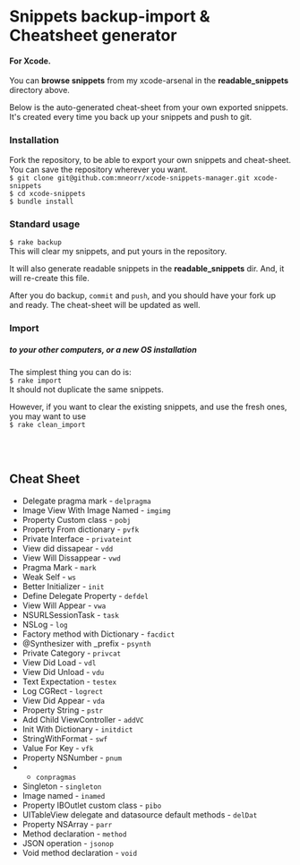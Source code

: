 # Snippets backup-import & Cheatsheet generator
#### For Xcode.
You can __browse snippets__ from my xcode-arsenal in the __readable_snippets__ directory above.

Below is the auto-generated cheat-sheet from your own exported snippets.
It's created every time you back up your snippets and push to git.

### Installation
Fork the repository, to be able to export your own snippets and cheat-sheet. <br>
You can save the repository wherever you want. <br>
`$ git clone git@github.com:mneorr/xcode-snippets-manager.git xcode-snippets` <br>
`$ cd xcode-snippets` <br>
`$ bundle install`

### Standard usage
``$ rake backup`` <br>
This will clear my snippets, and put yours in the repository.

It will also generate readable snippets in the __readable_snippets__ dir.
And, it will re-create this file.

After you do backup, `commit` and `push`, and you should have your fork up and ready.
The cheat-sheet will be updated as well.

### Import
##### to your other computers, or a new OS installation
The simplest thing you can do is:
<br>
`$ rake import`
<br>
It should not duplicate the same snippets.

However, if you want to clear the existing snippets, and use the fresh ones, you may want to use <br>
`$ rake clean_import`

<br><br>

## Cheat Sheet
		
* Delegate pragma mark - `delpragma`
* Image View With Image Named - `imgimg`
* Property Custom class - `pobj`
* Property From dictionary - `pvfk`
* Private Interface - `privateint`
* View did dissapear - `vdd`
* View Will Dissappear - `vwd`
* Pragma Mark - `mark`
* Weak Self - `ws`
* Better Initializer - `init`
* Define Delegate Property - `defdel`
* View Will Appear - `vwa`
* NSURLSessionTask - `task`
* NSLog - `log`
* Factory method with Dictionary - `facdict`
* @Synthesizer with _prefix - `psynth`
* Private Category - `privcat`
* View Did Load - `vdl`
* View Did Unload - `vdu`
* Text Expectation - `testex`
* Log CGRect - `logrect`
* View Did Appear - `vda`
* Property String - `pstr`
* Add Child ViewController - `addVC`
* Init With Dictionary - `initdict`
* StringWithFormat - `swf`
* Value For Key - `vfk`
* Property NSNumber - `pnum`
*  - `conpragmas`
* Singleton - `singleton`
* Image named - `inamed`
* Property IBOutlet custom class - `pibo`
* UITableView delegate and datasource default methods - `delDat`
* Property NSArray - `parr`
* Method declaration - `method`
* JSON operation - `jsonop`
* Void method declaration - `void`

